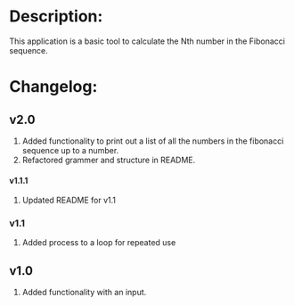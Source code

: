 # Description:

This application is a basic tool to calculate the Nth number in the Fibonacci sequence.

# Changelog:

## v2.0

1. Added functionality to print out a list of all the numbers in the fibonacci sequence up to a number.
2. Refactored grammer and structure in README.

#### v1.1.1 

1. Updated README for v1.1

### v1.1

1. Added process to a loop for repeated use

## v1.0

1. Added functionality with an input.